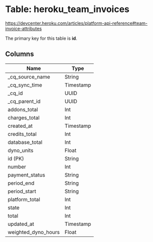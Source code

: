 # Table: heroku_team_invoices

https://devcenter.heroku.com/articles/platform-api-reference#team-invoice-attributes

The primary key for this table is **id**.


## Columns
| Name          | Type          |
| ------------- | ------------- |
|_cq_source_name|String|
|_cq_sync_time|Timestamp|
|_cq_id|UUID|
|_cq_parent_id|UUID|
|addons_total|Int|
|charges_total|Int|
|created_at|Timestamp|
|credits_total|Int|
|database_total|Int|
|dyno_units|Float|
|id (PK)|String|
|number|Int|
|payment_status|String|
|period_end|String|
|period_start|String|
|platform_total|Int|
|state|Int|
|total|Int|
|updated_at|Timestamp|
|weighted_dyno_hours|Float|